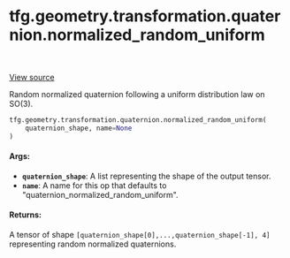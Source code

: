 <div itemscope itemtype="http://developers.google.com/ReferenceObject">
<meta itemprop="name" content="tfg.geometry.transformation.quaternion.normalized_random_uniform" />
<meta itemprop="path" content="Stable" />
</div>

# tfg.geometry.transformation.quaternion.normalized_random_uniform

<!-- Insert buttons and diff -->

<table class="tfo-notebook-buttons tfo-api" align="left">
</table>

<a target="_blank" href="https://github.com/tensorflow/graphics/blob/master/tensorflow_graphics/geometry/transformation/quaternion.py">View source</a>



Random normalized quaternion following a uniform distribution law on SO(3).

```python
tfg.geometry.transformation.quaternion.normalized_random_uniform(
    quaternion_shape, name=None
)
```



<!-- Placeholder for "Used in" -->


#### Args:


* <b>`quaternion_shape`</b>: A list representing the shape of the output tensor.
* <b>`name`</b>: A name for this op that defaults to
  "quaternion_normalized_random_uniform".


#### Returns:

A tensor of shape `[quaternion_shape[0],...,quaternion_shape[-1], 4]`
representing random normalized quaternions.
